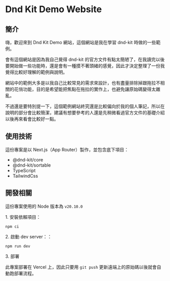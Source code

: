 # Dnd Kit Demo Website

## 簡介

嗨，歡迎來到 Dnd Kit Demo 網站，這個網站是我在學習 dnd-kit 時做的一些範例。

會有這個網站是因為我自己覺得 dnd-kit 的官方文件有點太簡陋了，在我讀完以後要開始做一些功能時，還是會有一種摸不著頭緒的感覺，因此才決定整理了一份我覺得比較好理解的範例與說明。

網站中的範例大多是以我自己比較常見的需求來設計，也有盡量排除掉跟拖拉不相關的花俏功能，目的是希望能把焦點在拖拉的實作上，也避免讓原始碼變得太雜亂。

不過還是要特別提一下，這個範例網站終究還是比較偏向於我的個人筆記，所以在說明的部分會比較簡潔，建議有想要參考的人還是先稍微看過官方文件的基礎介紹以後再來看會比較好一點。

## 使用技術

這份專案是以 Next.js（App Router）製作，並包含底下項目：

- @dnd-kit/core
- @dnd-kit/sortable
- TypeScript
- TailwindCss

## 開發相關

這份專案使用的 Node 版本為 `v20.10.0`

1\. 安裝依賴項目：

```
npm ci
```

2\. 啟動 dev server：：

```
npm run dev
```

3\. 部署

此專案部署在 Vercel 上，因此只要用 `git push` 更新遠端上的原始碼以後就會自動跑部署流程。
